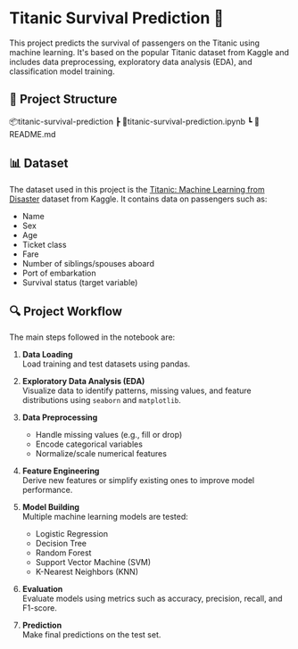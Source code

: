 # Titanic Survival Prediction 🚢

This project predicts the survival of passengers on the Titanic using machine learning. It's based on the popular Titanic dataset from Kaggle and includes data preprocessing, exploratory data analysis (EDA), and classification model training.

## 📁 Project Structure

📦titanic-survival-prediction
┣ 📜titanic-survival-prediction.ipynb
┗ 📜README.md

## 📊 Dataset

The dataset used in this project is the [Titanic: Machine Learning from Disaster](https://www.kaggle.com/competitions/titanic) dataset from Kaggle. It contains data on passengers such as:
- Name
- Sex
- Age
- Ticket class
- Fare
- Number of siblings/spouses aboard
- Port of embarkation
- Survival status (target variable)

## 🔍 Project Workflow

The main steps followed in the notebook are:

1. **Data Loading**  
   Load training and test datasets using pandas.

2. **Exploratory Data Analysis (EDA)**  
   Visualize data to identify patterns, missing values, and feature distributions using `seaborn` and `matplotlib`.

3. **Data Preprocessing**  
   - Handle missing values (e.g., fill or drop)
   - Encode categorical variables
   - Normalize/scale numerical features

4. **Feature Engineering**  
   Derive new features or simplify existing ones to improve model performance.

5. **Model Building**  
   Multiple machine learning models are tested:
   - Logistic Regression
   - Decision Tree
   - Random Forest
   - Support Vector Machine (SVM)
   - K-Nearest Neighbors (KNN)

6. **Evaluation**  
   Evaluate models using metrics such as accuracy, precision, recall, and F1-score.

7. **Prediction**  
   Make final predictions on the test set.